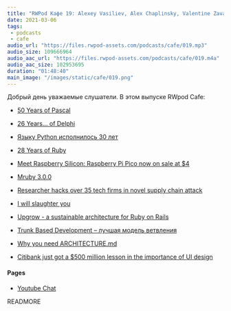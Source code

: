 ```yaml
---
title: "RWPod Кафе 19: Alexey Vasiliev, Alex Chaplinsky, Valentine Zavadskiy"
date: 2021-03-06
tags:
 - podcasts
 - cafe
audio_url: "https://files.rwpod-assets.com/podcasts/cafe/019.mp3"
audio_size: 109666964
audio_aac_url: "https://files.rwpod-assets.com/podcasts/cafe/019.m4a"
audio_aac_size: 102953695
duration: "01:48:40"
main_image: "/images/static/cafe/019.png"
---
```


Добрый день уважаемые слушатели. В этом выпуске RWpod Cafe:

 - [50 Years of Pascal](https://cacm.acm.org/magazines/2021/3/250705-50-years-of-pascal/fulltext)
 - [26 Years… of Delphi](https://blogs.embarcadero.com/26-years-of-delphi/)
 - [Языку Python исполнилось 30 лет](https://www.opennet.ru/opennews/art.shtml?num=54627)
 - [28 Years of Ruby](https://twitter.com/yukihiro_matz/status/1364559848906498049)

 - [Meet Raspberry Silicon: Raspberry Pi Pico now on sale at $4](https://www.raspberrypi.org/blog/raspberry-pi-silicon-pico-now-on-sale/)
 - [Mruby 3.0.0](https://mruby.org/releases/2021/03/05/mruby-3.0.0-released.html)

 - [Researcher hacks over 35 tech firms in novel supply chain attack](https://www.bleepingcomputer.com/news/security/researcher-hacks-over-35-tech-firms-in-novel-supply-chain-attack/)

 - [I will slaughter you](https://daniel.haxx.se/blog/2021/02/19/i-will-slaughter-you/)

 - [Upgrow - a sustainable architecture for Ruby on Rails](https://upgrow.shopify.io/)

 - [Trunk Based Development – лучшая модель ветвления](https://m.habr.com/ru/post/519314/)

 - [Why you need ARCHITECTURE.md](https://matklad.github.io//2021/02/06/ARCHITECTURE.md.html)

 - [Citibank just got a $500 million lesson in the importance of UI design](https://arstechnica.com/tech-policy/2021/02/citibank-just-got-a-500-million-lesson-in-the-importance-of-ui-design/)

#### Pages

 - [Youtube Chat](https://youtu.be/UM4ETbyHH_4)

READMORE
